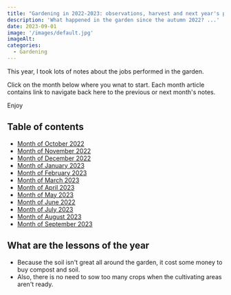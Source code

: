 ```yaml
---
title: "Gardening in 2022-2023: observations, harvest and next year's plans"
description: 'What happened in the garden since the autumn 2022? ...'
date: 2023-09-01
image: '/images/default.jpg'
imageAlt:
categories:
  - Gardening
---
```


This year, I took lots of notes about the jobs performed in the garden.

Click on the month below where you wnat to start. Each month article contains link to navigate back here to the previous or next month's notes.

Enjoy

## Table of contents

- [Month of October 2022](2022-10.md)
- [Month of November 2022](2022-10.md)
- [Month of December 2022](2022-10.md)
- [Month of January 2023](2023-01.md)
- [Month of February 2023](2023-02.md)
- [Month of March 2023](2023-03.md)
- [Month of April 2023](2023-04.md)
- [Month of May 2023](2023-05.md)
- [Month of June 2022](2023-06.md)
- [Month of July 2023](2023-07.md)
- [Month of August 2023](2023-08.md)
- [Month of September 2023](2023-09.md)

## What are the lessons of the year

- Because the soil isn't great all around the garden, it cost some money to buy compost and soil.
- Also, there is no need to sow too many crops when the cultivating areas aren't ready.
